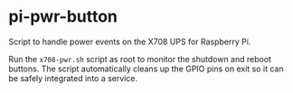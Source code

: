# pi-pwr-button

Script to handle power events on the X708 UPS for Raspberry Pi.

Run the `x708-pwr.sh` script as root to monitor the shutdown and reboot
buttons. The script automatically cleans up the GPIO pins on exit so it
can be safely integrated into a service.
